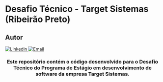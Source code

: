 <h1>Desafio Técnico - Target Sistemas (Ribeirão Preto)</h1>

<h2>Autor</h2>

<a href="https://www.linkedin.com/in/bernardo-cruz-dev/">
  <img alt="Linkedin" src="https://img.shields.io/badge/linkedin-%230077B5.svg?style=for-the-badge&logo=linkedin&logoColor=white">
</a>

<a href="mailto:bernardo.bcruz@gmail.com">
  <img alt="Email" src="https://img.shields.io/badge/Gmail-D14836?style=for-the-badge&logo=gmail&logoColor=white">
</a>

<h3 align="center">Este repositório contém o código desenvolvido para o Desafio Técnico do Programa de Estágio em desenvolvimento de software da empresa Target Sistemas.</h3>
